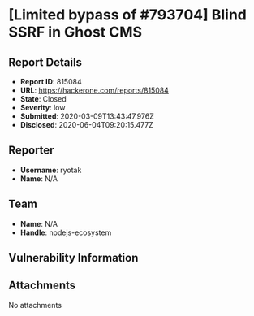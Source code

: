 # [Limited bypass of #793704] Blind SSRF in Ghost CMS

## Report Details
- **Report ID**: 815084
- **URL**: https://hackerone.com/reports/815084
- **State**: Closed
- **Severity**: low
- **Submitted**: 2020-03-09T13:43:47.976Z
- **Disclosed**: 2020-06-04T09:20:15.477Z

## Reporter
- **Username**: ryotak
- **Name**: N/A

## Team
- **Name**: N/A
- **Handle**: nodejs-ecosystem

## Vulnerability Information


## Attachments
No attachments
